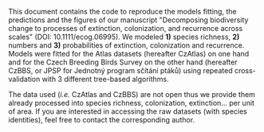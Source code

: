This document contains the code to reproduce the models fitting, the predictions and the figures of our manuscript "Decomposing biodiversity change to processes of extinction, colonization, and recurrence across scales" (DOI: 10.1111/ecog.06995). We modeled **1)** species richness, **2)** numbers and **3)** probabilities of extinction, colonization and recurrence. Models were fitted for the Atlas datasets (hereafter CzAtlas) on one hand and for the Czech Breeding Birds Survey on the other hand (hereafter CzBBS, or JPSP for Jednotný program sčítání ptáků) using repeated cross-validation with 3 different tree-based algorithms.

The data used (*i.e.* CzAtlas and CzBBS) are not open thus we provide them already processed into species richness, colonization, extinction... per unit of area. If you are interested in accessing the raw datasets (with species identities), feel free to contact the corresponding author.
